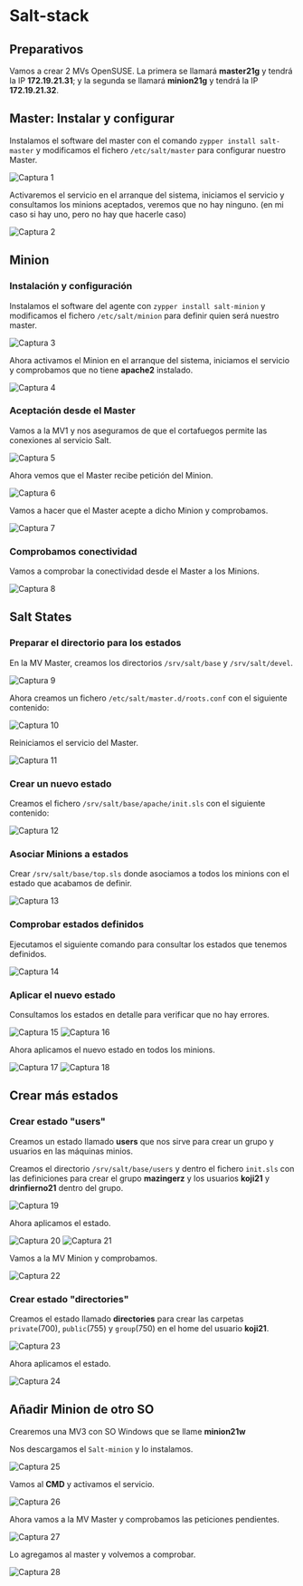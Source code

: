 # Salt-stack
## Preparativos
Vamos a crear 2 MVs OpenSUSE. La primera se llamará __master21g__ y tendrá la IP __172.19.21.31__; y la segunda se llamará __minion21g__ y tendrá la IP __172.19.21.32__.

## Master: Instalar y configurar
Instalamos el software del master con el comando `zypper install salt-master` y modificamos el fichero `/etc/salt/master` para configurar nuestro Master.

![Captura 1](img/1.png)

Activaremos el servicio en el arranque del sistema, iniciamos el servicio y consultamos los minions aceptados, veremos que no hay ninguno. (en mi caso si hay uno, pero no hay que hacerle caso)

![Captura 2](img/2.png)

## Minion
### Instalación y configuración
Instalamos el software del agente con `zypper install salt-minion` y modificamos el fichero `/etc/salt/minion` para definir quien será nuestro master.

![Captura 3](img/3.png)

Ahora activamos el Minion en el arranque del sistema, iniciamos el servicio y comprobamos que no tiene __apache2__ instalado.

![Captura 4](img/4.png)

### Aceptación desde el Master
Vamos a la MV1 y nos aseguramos de que el cortafuegos permite las conexiones al servicio Salt.

![Captura 5](img/5.png)

Ahora vemos que el Master recibe petición del Minion.

![Captura 6](img/6.png)

Vamos a hacer que el Master acepte a dicho Minion y comprobamos.

![Captura 7](img/7.png)

### Comprobamos conectividad
Vamos a comprobar la conectividad desde el Master a los Minions.

![Captura 8](img/8.png)

## Salt States
### Preparar el directorio para los estados
En la MV Master, creamos los directorios `/srv/salt/base` y `/srv/salt/devel`.

![Captura 9](img/9.png)

Ahora creamos un fichero `/etc/salt/master.d/roots.conf` con el siguiente contenido:

![Captura 10](img/10.png)

Reiniciamos el servicio del Master.

![Captura 11](img/11.png)

### Crear un nuevo estado
Creamos el fichero `/srv/salt/base/apache/init.sls` con el siguiente contenido:

![Captura 12](img/12.png)

### Asociar Minions a estados
Crear `/srv/salt/base/top.sls` donde asociamos a todos los minions con el estado que acabamos de definir.

![Captura 13](img/13.png)

### Comprobar estados definidos
Ejecutamos el siguiente comando para consultar los estados que tenemos definidos.

![Captura 14](img/14.png)

### Aplicar el nuevo estado
Consultamos los estados en detalle para verificar que no hay errores.

![Captura 15](img/15.png)
![Captura 16](img/16.png)

Ahora aplicamos el nuevo estado en todos los minions.

![Captura 17](img/17.png)
![Captura 18](img/18.png)

## Crear más estados
### Crear estado "users"
Creamos un estado llamado __users__ que nos sirve para crear un grupo y usuarios en las máquinas minios.

Creamos el directorio `/srv/salt/base/users` y dentro el fichero `init.sls` con las definiciones para crear el grupo __mazingerz__ y los usuarios __koji21__ y __drinfierno21__ dentro del grupo.

![Captura 19](img/19.png)

Ahora aplicamos el estado.

![Captura 20](img/20.png)
![Captura 21](img/21.png)

Vamos a la MV Minion y comprobamos.

![Captura 22](img/22.png)

### Crear estado "directories"
Creamos el estado llamado __directories__ para crear las carpetas `private`(700), `public`(755) y `group`(750) en el home del usuario __koji21__.

![Captura 23](img/23.png)

Ahora aplicamos el estado.

![Captura 24](img/24.png)

## Añadir Minion de otro SO
Crearemos una MV3 con SO Windows que se llame __minion21w__

Nos descargamos el `Salt-minion` y lo instalamos.

![Captura 25](img/25.png)

Vamos al __CMD__ y activamos el servicio.

![Captura 26](img/26.png)

Ahora vamos a la MV Master y comprobamos las peticiones pendientes.

![Captura 27](img/27.png)

Lo agregamos al master y volvemos a comprobar.

![Captura 28](img/28.png)
